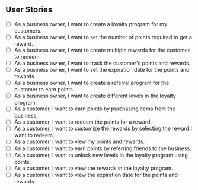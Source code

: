 ## User Stories

- [ ] As a business owner, I want to create a loyalty program for my customers.
- [ ] As a business owner, I want to set the number of points required to get a reward.
- [ ] As a business owner, I want to create multiple rewards for the customer to redeem.
- [ ] As a business owner, I want to track the customer's points and rewards.
- [ ] As a business owner, I want to set the expiration date for the points and rewards.
- [ ] As a business owner, I want to create a referral program for the customer to earn points.
- [ ] As a business owner, I want to create different levels in the loyalty program.
- [ ] As a customer, I want to earn points by purchasing items from the business.
- [ ] As a customer, I want to redeem the points for a reward.
- [ ] As a customer, I want to customize the rewards by selecting the reward I want to redeem.
- [ ] As a customer, I want to view my points and rewards.
- [ ] As a customer, I want to earn points by referring friends to the business.
- [ ] As a customer, I want to unlock new levels in the loyalty program using points.
- [ ] As a customer, I want to view the rewards in the loyalty program.
- [ ] As a customer, I want to view the expiration date for the points and rewards.
